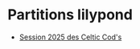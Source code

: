 # Partitions lilypond

- [Session 2025 des Celtic Cod's](https://github.com/gponcon/lilypond/blob/main/celtic-cods/session-2025.pdf)
